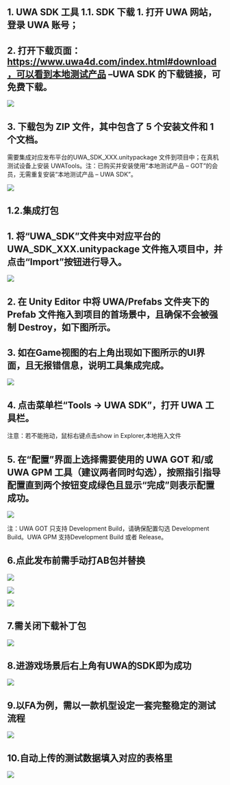 ## 1. UWA SDK 工具 1.1. SDK 下载 1. 打开 UWA 网站，登录 UWA 账号；
## 2. 打开下载页面：https://www.uwa4d.com/index.html#download，可以看到本地测试产品 –UWA SDK 的下载链接，可免费下载。
![](https://cdn.nlark.com/yuque/0/2024/png/43256946/1712739207765-c5b08681-946e-4ace-b7c3-a04b28b155ab.png)

## 3. 下载包为 ZIP 文件，其中包含了 5 个安装文件和 1 个文档。
需要集成对应发布平台的UWA_SDK_XXX.unitypackage 文件到项目中；在真机测试设备上安装 UWATools。注：已购买并安装使用“本地测试产品 – GOT”的会员，无需重复安装“本地测试产品 – UWA SDK”。 

![](https://cdn.nlark.com/yuque/0/2024/png/43256946/1712739207791-1527bd1e-223b-46f2-969a-afbecd2ccde8.png)

## 1.2.集成打包
## 1. 将“UWA_SDK”文件夹中对应平台的 UWA_SDK_XXX.unitypackage 文件拖入项目中，并点击“Import”按钮进行导入。
![](https://cdn.nlark.com/yuque/0/2024/png/43256946/1712739207759-4bc94251-2804-4862-ae1b-d180741e40fb.png)

## 2. 在 Unity Editor 中将 UWA/Prefabs 文件夹下的 Prefab 文件拖入到项目的首场景中，且确保不会被强制 Destroy，如下图所示。
## 3. 如在Game视图的右上角出现如下图所示的UI界面，且无报错信息，说明工具集成完成。
![](https://cdn.nlark.com/yuque/0/2024/png/43256946/1712739207788-4eb7494b-f806-40e9-875c-e254cc382919.png)

## 4. 点击菜单栏“Tools -> UWA SDK”，打开 UWA 工具栏。
注意：若不能拖动，鼠标右键点击show in Explorer,本地拖入文件

## 5. 在“配置”界面上选择需要使用的 UWA GOT 和/或 UWA GPM 工具（建议两者同时勾选），按照指引指导配置直到两个按钮变成绿色且显示“完成”则表示配置成功。
![](https://cdn.nlark.com/yuque/0/2024/png/43256946/1712739208137-0e84fd6e-c9cd-4ae9-b41d-9f65dd2c96a3.png)

注：UWA GOT 只支持 Development Build，请确保配置勾选 Development Build。UWA GPM 支持Development Build 或者 Release。

## 6.点此发布前需手动打AB包并替换
![](https://cdn.nlark.com/yuque/0/2024/png/43256946/1712739208262-94cf48d5-0760-442d-a41a-835d138f6f6e.png)

![](https://cdn.nlark.com/yuque/0/2024/png/43256946/1712739208266-fa360eb1-d7a6-4dc3-9551-663fc9ae1b3e.png)

![](https://cdn.nlark.com/yuque/0/2024/png/43256946/1712739208301-9c478ee3-28b0-47de-8efc-4e28df8a1a0e.png)

## 7.需关闭下载补丁包
![](https://cdn.nlark.com/yuque/0/2024/png/43256946/1712739208358-35ff6443-1b4e-4f03-8abe-d69287843e9f.png)

## 8.进游戏场景后右上角有UWA的SDK即为成功
![](https://cdn.nlark.com/yuque/0/2024/png/43256946/1712739208669-9268daee-da3f-423f-a82a-d9ca22e78a5a.png)

## 9.以FA为例，需以一款机型设定一套完整稳定的测试流程
![](https://cdn.nlark.com/yuque/0/2024/png/43256946/1712739208700-b3c0b359-962b-4e54-b95d-aff3c8fed5a3.png)

## 10.自动上传的测试数据填入对应的表格里
![](https://cdn.nlark.com/yuque/0/2024/png/43256946/1712739208758-550e8b78-9de8-431a-9d50-d6ce96ef1b1c.png)



